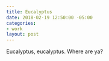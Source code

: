 ```yaml
---
title: Eucalyptus
date: 2018-02-19 12:50:00 -05:00
categories:
- work
layout: post
---
```


Eucalyptus, eucalyptus. Where are ya?
